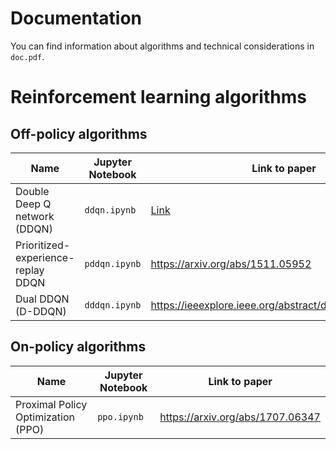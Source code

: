 # Documentation
You can find information about algorithms and technical considerations in `doc.pdf`.

# Reinforcement learning algorithms
## Off-policy algorithms 

| Name | Jupyter Notebook | Link to paper |
| ---- | ---------------- | ----------------- |
| Double Deep Q network (DDQN) | `ddqn.ipynb` | [Link](https://arxiv.org/abs/1509.06461) |
| Prioritized-experience-replay DDQN | `pddqn.ipynb` | https://arxiv.org/abs/1511.05952 |
| Dual DDQN (D-DDQN) | `dddqn.ipynb` | https://ieeexplore.ieee.org/abstract/document/8483478 |

## On-policy algorithms
| Name | Jupyter Notebook | Link to paper |
| ---- | ---------------- | ------------- |
| Proximal Policy Optimization (PPO) | `ppo.ipynb` | https://arxiv.org/abs/1707.06347 |